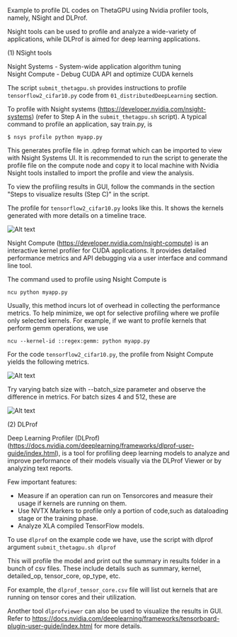 
Example to profile DL codes on ThetaGPU using Nvidia profiler tools, namely, NSight and DLProf.

Nsight tools can be used to profile and analyze a wide-variety of applications, while DLProf is aimed for deep learning applications.

(1) NSight tools

Nsight Systems - System-wide application algorithm tuning \
Nsight Compute - Debug CUDA API and optimize CUDA kernels

The script ```submit_thetagpu.sh``` provides instructions to profile ```tensorflow2_cifar10.py``` code from ```01_distributedDeepLearning``` section.

To profile with Nsight systems (https://developer.nvidia.com/nsight-systems) (refer to Step A in the ```submit_thetagpu.sh``` script). A typical command to profile an application, say train.py, is
```
$ nsys profile python myapp.py
```
This generates profile file in .qdrep format which can be imported to view with Nsight Systems UI. It is recommended to run the script to generate the profile file
on the compute node and copy it to local machine with Nvidia Nsight tools installed to import the profile and view the analysis.


To view the profiling results in GUI, follow the commands in the section "Steps to visualize results (Step C)" in the script.

The profile for ```tensorflow2_cifar10.py``` looks like this. It shows the kernels generated with more details on a timeline trace.

![Alt text](./nsys-trace.png?raw=true)


Nsight Compute (https://developer.nvidia.com/nsight-compute) is an interactive kernel profiler for CUDA applications. It provides detailed performance metrics and API debugging via a user interface and command line tool.

The command used to profile using Nsight Compute is
```
ncu python myapp.py
```

Usually, this method incurs lot of overhead in collecting the performance metrics. To help minimize, we opt for selective profiling where we profile only selected kernels. For example, if we want to profile kernels that perform gemm operations, we use

```
ncu --kernel-id ::regex:gemm: python myapp.py
```

For the code ```tensorflow2_cifar10.py```, the profile from Nsight Compute yields the following metrics.

![Alt text](./Nsight-compute.png?raw=true)


Try varying batch size with --batch_size parameter and observe the difference in metrics. For batch sizes 4 and 512, these are

![Alt text](./ncu-comparison.jpg?raw=true)


(2) DLProf

Deep Learning Profiler (DLProf) (https://docs.nvidia.com/deeplearning/frameworks/dlprof-user-guide/index.html), is a tool for profiling deep learning models to analyze and improve performance of their models visually via the DLProf Viewer or by analyzing text reports.

Few important features:
- Measure if an operation can run on Tensorcores and measure their usage if kernels are running on them.
- Use NVTX Markers to profile only a portion of code,such  as dataloading stage or the training phase.
- Analyze XLA compiled TensorFlow models.

To use ```dlprof``` on the example code we have, use the script with dlprof argument ```submit_thetagpu.sh dlprof```

This will profile the model and print out the summary in results folder in a bunch of csv files. These include details such as summary, kernel, detailed_op, tensor_core, op_type, etc. 

For example, the ```dlprof_tensor_core.csv``` file will list out kernels that are running on tensor cores and their utilization.


Another tool ```dlprofviewer``` can also be used to visualize the results in GUI. Refer to https://docs.nvidia.com/deeplearning/frameworks/tensorboard-plugin-user-guide/index.html for more details.
